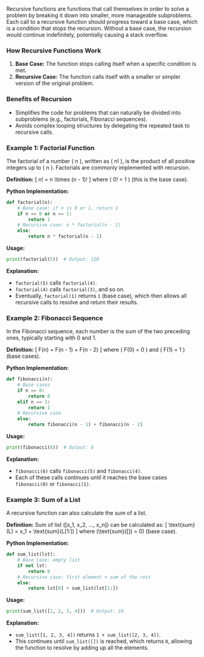 Recursive functions are functions that call themselves in order to solve a problem by breaking it down into smaller, more manageable subproblems. Each call to a recursive function should progress toward a base case, which is a condition that stops the recursion. Without a base case, the recursion would continue indefinitely, potentially causing a stack overflow.

### How Recursive Functions Work

1. **Base Case:** The function stops calling itself when a specific condition is met.
2. **Recursive Case:** The function calls itself with a smaller or simpler version of the original problem.

### Benefits of Recursion
- Simplifies the code for problems that can naturally be divided into subproblems (e.g., factorials, Fibonacci sequences).
- Avoids complex looping structures by delegating the repeated task to recursive calls.

### Example 1: Factorial Function

The factorial of a number \( n \), written as \( n! \), is the product of all positive integers up to \( n \). Factorials are commonly implemented with recursion.

**Definition:**
\[
n! = n \times (n - 1)!
\]
where \( 0! = 1 \) (this is the base case).

**Python Implementation:**

```python
def factorial(n):
    # Base case: if n is 0 or 1, return 1
    if n == 0 or n == 1:
        return 1
    # Recursive case: n * factorial(n - 1)
    else:
        return n * factorial(n - 1)
```

**Usage:**

```python
print(factorial(5))  # Output: 120
```

**Explanation:**
- `factorial(5)` calls `factorial(4)`.
- `factorial(4)` calls `factorial(3)`, and so on.
- Eventually, `factorial(1)` returns `1` (base case), which then allows all recursive calls to resolve and return their results.

### Example 2: Fibonacci Sequence

In the Fibonacci sequence, each number is the sum of the two preceding ones, typically starting with 0 and 1.

**Definition:**
\[
F(n) = F(n - 1) + F(n - 2)
\]
where \( F(0) = 0 \) and \( F(1) = 1 \) (base cases).

**Python Implementation:**

```python
def fibonacci(n):
    # Base cases
    if n == 0:
        return 0
    elif n == 1:
        return 1
    # Recursive case
    else:
        return fibonacci(n - 1) + fibonacci(n - 2)
```

**Usage:**

```python
print(fibonacci(6))  # Output: 8
```

**Explanation:**
- `fibonacci(6)` calls `fibonacci(5)` and `fibonacci(4)`.
- Each of these calls continues until it reaches the base cases `fibonacci(0)` or `fibonacci(1)`.
  
### Example 3: Sum of a List

A recursive function can also calculate the sum of a list.

**Definition:**
Sum of list \([x_1, x_2, ..., x_n]\) can be calculated as:
\[
\text{sum}(L) = x_1 + \text{sum}(L[1:])
\]
where \(\text{sum}([]) = 0\) (base case).

**Python Implementation:**

```python
def sum_list(lst):
    # Base case: empty list
    if not lst:
        return 0
    # Recursive case: first element + sum of the rest
    else:
        return lst[0] + sum_list(lst[1:])
```

**Usage:**

```python
print(sum_list([1, 2, 3, 4]))  # Output: 10
```

**Explanation:**
- `sum_list([1, 2, 3, 4])` returns `1 + sum_list([2, 3, 4])`.
- This continues until `sum_list([])` is reached, which returns `0`, allowing the function to resolve by adding up all the elements.
